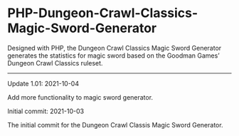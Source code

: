 # PHP-Dungeon-Crawl-Classics-Magic-Sword-Generator
Designed with PHP, the Dungeon Crawl Classics Magic Sword Generator generates the statistics for magic sword based on the Goodman Games’ Dungeon Crawl Classics ruleset.


------------------



Update 1.01: 2021-10-04

Add more functionality to magic sword generator.


Initial commit: 2021-10-03

The initial commit for the Dungeon Crawl Classis Magic Sword Generator.
